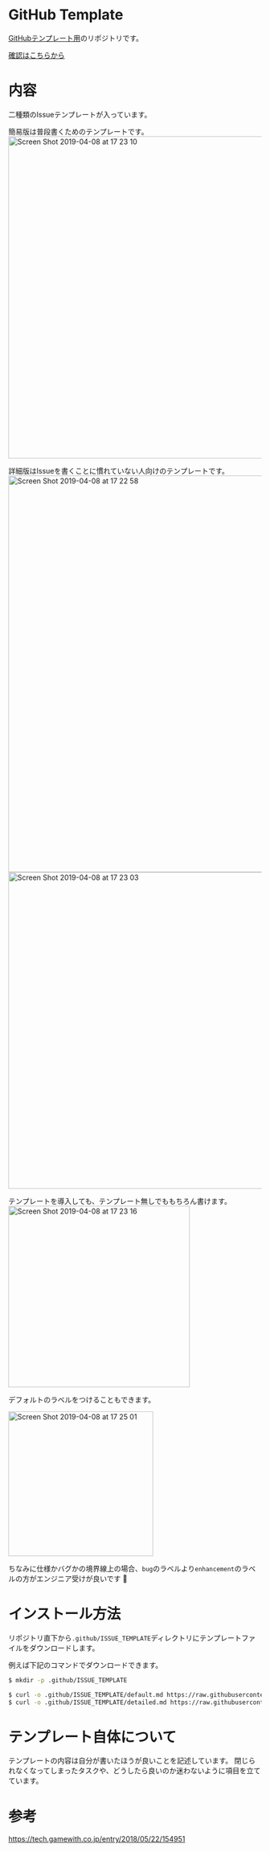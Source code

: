 # GitHub Template

[GitHubテンプレート用](https://help.github.com/en/articles/manually-creating-a-single-issue-template-for-your-repository)のリポジトリです。

[確認はこちらから](https://github.com/yousan/github_template/issues/new/choose)

# 内容
二種類のIssueテンプレートが入っています。

簡易版は普段書くためのテンプレートです。
<img width="641" alt="Screen Shot 2019-04-08 at 17 23 10" src="https://user-images.githubusercontent.com/561613/55709313-0671fe80-5a23-11e9-8230-c2cecc1d6e22.png">

詳細版はIssueを書くことに慣れていない人向けのテンプレートです。
<img width="789" alt="Screen Shot 2019-04-08 at 17 22 58" src="https://user-images.githubusercontent.com/561613/55709315-0671fe80-5a23-11e9-8f8b-652ed116bb3c.png">
<img width="630" alt="Screen Shot 2019-04-08 at 17 23 03" src="https://user-images.githubusercontent.com/561613/55709314-0671fe80-5a23-11e9-957e-89467a41e7cc.png">

テンプレートを導入しても、テンプレート無しでももちろん書けます。
<img width="361" alt="Screen Shot 2019-04-08 at 17 23 16" src="https://user-images.githubusercontent.com/561613/55709310-0671fe80-5a23-11e9-91a4-7e0476d37e3e.png">

デフォルトのラベルをつけることもできます。

<img width="288" alt="Screen Shot 2019-04-08 at 17 25 01" src="https://user-images.githubusercontent.com/561613/55709783-08888d00-5a24-11e9-8986-dc56a5b41b21.png">

ちなみに仕様かバグかの境界線上の場合、`bug`のラベルより`enhancement`のラベルの方がエンジニア受けが良いです 👼

# インストール方法
リポジトリ直下から`.github/ISSUE_TEMPLATE`ディレクトリにテンプレートファイルをダウンロードします。

例えば下記のコマンドでダウンロードできます。


```bash
$ mkdir -p .github/ISSUE_TEMPLATE

$ curl -o .github/ISSUE_TEMPLATE/default.md https://raw.githubusercontent.com/yousan/github_template/master/.github/ISSUE_TEMPLATE/default.md
$ curl -o .github/ISSUE_TEMPLATE/detailed.md https://raw.githubusercontent.com/yousan/github_template/master/.github/ISSUE_TEMPLATE/detailed.md
```

# テンプレート自体について
テンプレートの内容は自分が書いたほうが良いことを記述しています。
閉じられなくなってしまったタスクや、どうしたら良いのか迷わないように項目を立てています。


# 参考
https://tech.gamewith.co.jp/entry/2018/05/22/154951
